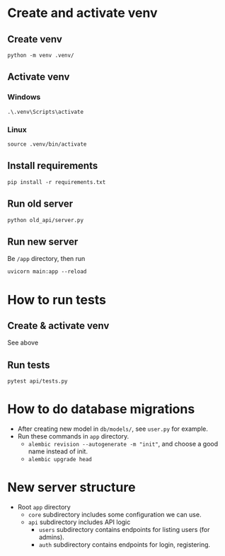 # Create and activate venv
## Create venv
`python -m venv .venv/`
## Activate venv
### Windows
`.\.venv\Scripts\activate`
### Linux
`source .venv/bin/activate`
## Install requirements
`pip install -r requirements.txt`
## Run old server
`python old_api/server.py`
## Run new server
Be `/app` directory, then run

`uvicorn main:app --reload`

# How to run tests
## Create & activate venv
See above
## Run tests
`pytest api/tests.py`

# How to do database migrations
- After creating new model in `db/models/`, see `user.py` for example.
- Run these commands in `app` directory.
  - `alembic revision --autogenerate -m "init"`, and choose a good name instead of init.
  - `alembic upgrade head`

# New server structure
- Root `app` directory
  - `core` subdirectory includes some configuration we can use.
  - `api` subdirectory includes API logic
    - `users` subdirectory contains endpoints for listing users (for admins).
    - `auth` subdirectory contains endpoints for login, registering.